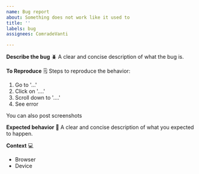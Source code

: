 ```yaml
---
name: Bug report
about: Something does not work like it used to
title: ''
labels: bug
assignees: ComradeVanti

---
```


**Describe the bug** 🪲
A clear and concise description of what the bug is.

**To Reproduce** 🗒️
Steps to reproduce the behavior:
1. Go to '...'
2. Click on '....'
3. Scroll down to '....'
4. See error

You can also post screenshots

**Expected behavior** 🙂
A clear and concise description of what you expected to happen.

**Context** 💻
- Browser
- Device
